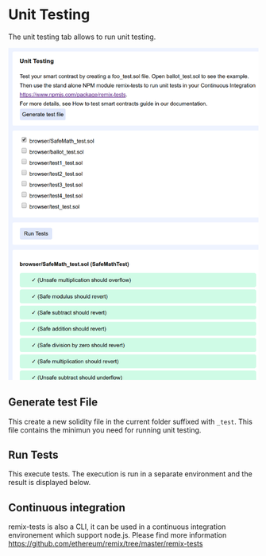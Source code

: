Unit Testing
============

The unit testing tab allows to run unit testing.

![image](images/remix_unittest.png)

Generate test File
------------------

This create a new solidity file in the current folder suffixed with `_test`.
This file contains the minimun you need for running unit testing.

Run Tests
---------

This execute tests. The execution is run in a separate environment and the result is displayed below.

Continuous integration
----------------------

remix-tests is also a CLI, it can be used in a continuous integration environement which support node.js.
Please find more information
https://github.com/ethereum/remix/tree/master/remix-tests
